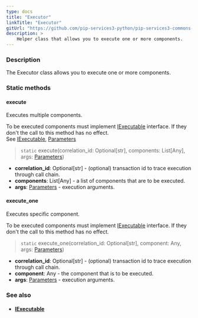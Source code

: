 ```yaml
---
type: docs
title: "Executor"
linkTitle: "Executor"
gitUrl: "https://github.com/pip-services3-python/pip-services3-commons-python"
description: >
    Helper class that allows you to execute one or more components.
---
```


### Description

The Executor class allows you to execute one or more components.


### Static methods

#### execute
Executes multiple components.

To be executed components must implement [IExecutable](../iexecutable) interface.
If they don't the call to this method has no effect.  
See [IExecutable](../iexecutable), [Parameters](../parameters)

> `static` execute(correlation_id: Optional[str], components: List[Any], args: [Parameters](../parameters))

- **correlation_id**: Optional[str] - (optional) transaction id to trace execution through call chain.
- **components**: List[Any] - a list of components that are to be executed.
- **args**: [Parameters](../parameters) - execution arguments.

#### execute_one
Executes specific component.

To be executed components must implement [IExecutable](../iexecutable) interface.
If they don't the call to this method has no effect.

> `static` execute_one(correlation_id: Optional[str], component: Any, args: [Parameters](../parameters))

- **correlation_id**: Optional[str] - (optional) transaction id to trace execution through call chain.
- **component**: Any - the component that is to be executed.
- **args**: [Parameters](../parameters) - execution arguments.

### See also
- #### [IExecutable](../iexecutable)
